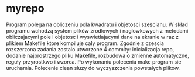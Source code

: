 # myrepo
Program polega na obliczeniu pola kwadratu i objetosci szescianu.
W skład programu wchodzą system plików zrodlowych i naglowkowych z metodami
obliczajacymi pole i objetosc i wyswietlajacymi dane na ekranie w raz z plikiem Makefile
ktore kompiluje caly program.
Zgodnie z czescia rozszerzona zadania zostalo utworzone 4 commity: inicializacja repo,
dodanie najprostrzego pliku Makefile, rozbudowa o zmienne automatyczne, reguły przyrostkwo
 i wzorca. Po wykonaniu polecenia make program sie uruchamia. Polecenie clean sluzy do
 wyczyszczenia powstalych plikow.

